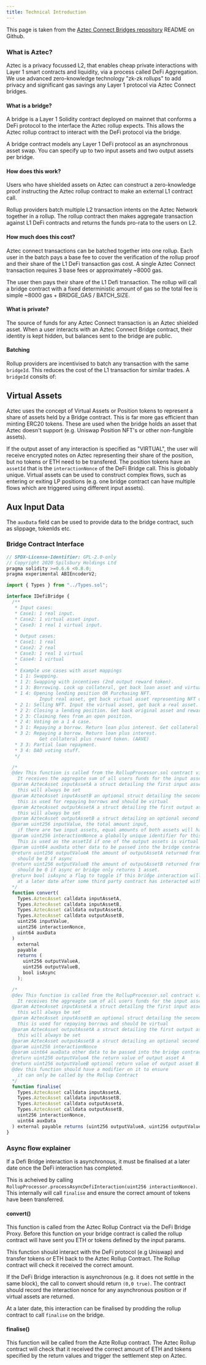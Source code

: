 ```yaml
---
title: Technical Introduction
---
```


This page is taken from the [Aztec Connect Bridges repository](https://github.com/AztecProtocol/aztec-connect-bridges) README on Github.

### What is Aztec?

Aztec is a privacy focussed L2, that enables cheap private interactions with Layer 1 smart contracts and liquidity, via a process called DeFi Aggregation. We use advanced zero-knowledge technology "zk-zk rollups" to add privacy and significant gas savings any Layer 1 protocol via Aztec Connect bridges.

#### What is a bridge?

A bridge is a Layer 1 Solidity contract deployed on mainnet that conforms a DeFi protocol to the interface the Aztec rollup expects. This allows the Aztec rollup contract to interact with the DeFi protocol via the bridge.

A bridge contract models any Layer 1 DeFi protocol as an asynchronous asset swap. You can specify up to two input assets and two output assets per bridge.

#### How does this work?

Users who have shielded assets on Aztec can construct a zero-knowledge proof instructing the Aztec rollup contract to make an external L1 contract call.

Rollup providers batch multiple L2 transaction intents on the Aztec Network together in a rollup. The rollup contract then makes aggregate transaction against L1 DeFi contracts and returns the funds pro-rata to the users on L2.

#### How much does this cost?

Aztec connect transactions can be batched together into one rollup. Each user in the batch pays a base fee to cover the verification of the rollup proof and their share of the L1 DeFi transaction gas cost. A single Aztec Connect transaction requires 3 base fees or approximately ~8000 gas.

The user then pays their share of the L1 Defi transaction. The rollup will call a bridge contract with a fixed deterministic amount of gas so the total fee is simple ~8000 gas + BRIDGE_GAS / BATCH_SIZE.

#### What is private?

The source of funds for any Aztec Connect transaction is an Aztec shielded asset. When a user interacts with an Aztec Connect Bridge contract, their identity is kept hidden, but balances sent to the bridge are public.

#### Batching

Rollup providers are incentivised to batch any transaction with the same `bridgeId`. This reduces the cost of the L1 transaction for similar trades. A `bridgeId` consits of:

## Virtual Assets

Aztec uses the concept of Virtual Assets or Position tokens to represent a share of assets held by a Bridge contract. This is far more gas efficient than minting ERC20 tokens. These are used when the bridge holds an asset that Aztec doesn't support (e.g. Uniswap Position NFT's or other non-fungible assets).

If the output asset of any interaction is specified as "VIRTUAL", the user will receive encrypted notes on Aztec representing their share of the position, but no tokens or ETH need to be transfered. The position tokens have an `assetId` that is the `interactionNonce` of the DeFi Bridge call. This is globably unique. Virtual assets can be used to construct complex flows, such as entering or exiting LP positions (e.g. one bridge contract can have multiple flows which are triggered using different input assets).

## Aux Input Data

The `auxData` field can be used to provide data to the bridge contract, such as slippage, tokenIds etc.

### Bridge Contract Interface

```ts
// SPDX-License-Identifier: GPL-2.0-only
// Copyright 2020 Spilsbury Holdings Ltd
pragma solidity >=0.6.6 <0.8.0;
pragma experimental ABIEncoderV2;

import { Types } from "../Types.sol";

interface IDefiBridge {
  /**
   * Input cases:
   * Case1: 1 real input.
   * Case2: 1 virtual asset input.
   * Case3: 1 real 1 virtual input.
   *
   * Output cases:
   * Case1: 1 real
   * Case2: 2 real
   * Case3: 1 real 1 virtual
   * Case4: 1 virtual
   *
   * Example use cases with asset mappings
   * 1 1: Swapping.
   * 1 2: Swapping with incentives (2nd output reward token).
   * 1 3: Borrowing. Lock up collateral, get back loan asset and virtual position asset.
   * 1 4: Opening lending position OR Purchasing NFT. 
            Input real asset, get back virtual asset representing NFT or position.
   * 2 1: Selling NFT. Input the virtual asset, get back a real asset.
   * 2 2: Closing a lending position. Get back original asset and reward asset.
   * 2 3: Claiming fees from an open position.
   * 2 4: Voting on a 1 4 case.
   * 3 1: Repaying a borrow. Return loan plus interest. Get collateral back.
   * 3 2: Repaying a borrow. Return loan plus interest. 
            Get collateral plus reward token. (AAVE)
   * 3 3: Partial loan repayment.
   * 3 4: DAO voting stuff.
   */

  /*
  @dev This function is called from the RollupProcessor.sol contract via the DefiBridgeProxy.
    It receives the aggregate sum of all users funds for the input assets.
  @param AztecAsset inputAssetA a struct detailing the first input asset, 
    this will always be set
  @param AztecAsset inputAssetB an optional struct detailing the second input asset, 
    this is used for repaying borrows and should be virtual
  @param AztecAsset outputAssetA a struct detailing the first output asset, 
    this will always be set
  @param AztecAsset outputAssetB a struct detailing an optional second output asset
  @param uint256 inputValue, the total amount input, 
    if there are two input assets, equal amounts of both assets will have been input
  @param uint256 interactionNonce a globally unique identifier for this DeFi interaction.
    This is used as the assetId if one of the output assets is virtual
  @param uint64 auxData other data to be passed into the bridge contract (slippage / nftID etc)
  @return uint256 outputValueA the amount of outputAssetA returned from this interaction,
    should be 0 if async
  @return uint256 outputValueB the amount of outputAssetB returned from this interaction, 
    should be 0 if async or bridge only returns 1 asset.
  @return bool isAsync a flag to toggle if this bridge interaction will return assets 
    at a later date after some third party contract has interacted with it via finalise()
  */
  function convert(
    Types.AztecAsset calldata inputAssetA,
    Types.AztecAsset calldata inputAssetB,
    Types.AztecAsset calldata outputAssetA,
    Types.AztecAsset calldata outputAssetB,
    uint256 inputValue,
    uint256 interactionNonce,
    uint64 auxData
  )
    external
    payable
    returns (
      uint256 outputValueA,
      uint256 outputValueB,
      bool isAsync
    );

  /*
  @dev This function is called from the RollupProcessor.sol contract via the DefiBridgeProxy.
    It receives the aggreagte sum of all users funds for the input assets.
  @param AztecAsset inputAssetA a struct detailing the first input asset, 
    this will always be set
  @param AztecAsset inputAssetB an optional struct detailing the second input asset, 
    this is used for repaying borrows and should be virtual
  @param AztecAsset outputAssetA a struct detailing the first output asset, 
    this will always be set
  @param AztecAsset outputAssetB a struct detailing an optional second output asset
  @param uint256 interactionNonce
  @param uint64 auxData other data to be passed into the bridge contract (slippage / nftID etc)
  @return uint256 outputValueA the return value of output asset A
  @return uint256 outputValueB optional return value of output asset B
  @dev this function should have a modifier on it to ensure 
    it can only be called by the Rollup Contract
  */
  function finalise(
    Types.AztecAsset calldata inputAssetA,
    Types.AztecAsset calldata inputAssetB,
    Types.AztecAsset calldata outputAssetA,
    Types.AztecAsset calldata outputAssetB,
    uint256 interactionNonce,
    uint64 auxData
  ) external payable returns (uint256 outputValueA, uint256 outputValueB, bool interactionComplete);
}

```

### Async flow explainer

If a Defi Bridge interaction is asynchronous, it must be finalised at a later date once the DeFi interaction has completed.

This is acheived by calling `RollupProcessor.processAsyncDefiInteraction(uint256 interactionNonce)`. This internally will call `finalise` and ensure the correct amount of tokens have been transferred.

#### convert()

This function is called from the Aztec Rollup Contract via the DeFi Bridge Proxy. Before this function on your bridge contract is called the rollup contract will have sent you ETH or tokens defined by the input params.

This function should interact with the DeFi protocol (e.g Uniswap) and transfer tokens or ETH back to the Aztec Rollup Contract. The Rollup contract will check it received the correct amount.

If the DeFi Bridge interaction is asynchronous (e.g. it does not settle in the same block), the call to convert should return `(0,0 true)`. The contract should record the interaction nonce for any asynchronous position or if virtual assets are returned.

At a later date, this interaction can be finalised by prodding the rollup contract to call `finalise` on the bridge.

#### finalise()

This function will be called from the Azte Rollup contract. The Aztec Rollup contract will check that it received the correct amount of ETH and tokens specified by the return values and trigger the settlement step on Aztec.